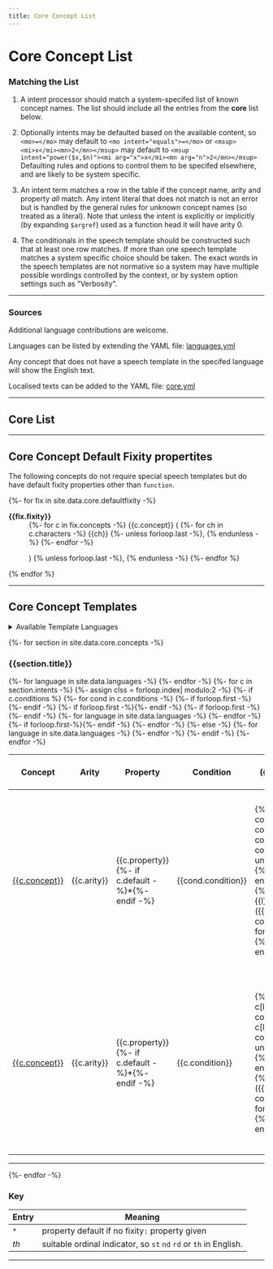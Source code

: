 ```yaml
---
title: Core Concept List
---
```

<style>
p.langs {margin:1em; padding:1em;background-color: #EEE}
tr:target >td:first-child {border-left:solid thick black}
span.cb {margin-right: 2em; white-space:nowrap}
.markdown-body table tr.row0, .markdown-body table th.row0 {background-color:#F6F8FA}
.markdown-body table tr.row1 {background-color:#FEFFFE}
</style>

<style id="langcss">
{% for language in site.data.languages offset:2-%}
  {%- unless forloop.first %},{% endunless%} *.{{language.language-code}}
{%- endfor -%}
 {display:none}
</style>

# Core Concept List


### Matching the List

1. A intent processor should match a system-specifed list of known concept names.
The list should include all the entries from the **core** list below.

2. Optionally intents may be defaulted based on the available content, so `<mo>=</mo>` may default to
`<mo intent="equals">=</mo>` or `<msup><mi>x</mi><mn>2</mn></msup>` may default to
`<msup intent="power($x,$n)"><mi arg="x">x</mi><mn arg="n">2</mn></msup>`
Defaulting rules and options to control them to be specifed elsewhere, and are likely to be system specific.

3. An intent term matches a row in the table if the concept name,
arity and property _all_ match.  Any intent literal that does not match is
not an error but is handled by the general rules for unknown concept
names (so treated as a literal). Note that unless the intent is
explicitly or implicitly (by expanding `$argref`) used as a function
head it will have arity 0.

4. The conditionals in the speech template should be constructed such that at least one row matches.
If more than one speech template matches a system specific choice should be taken.
The exact words in the speech templates are not normative so a system may have multiple possible wordings
controlled by the context, or by system option settings such as "Verbosity".

----


### Sources

Additional language contributions are welcome.

Languages can be listed by extending the YAML file:
[languages.yml](https://github.com/w3c/mathml-docs/blob/main/_data/languages.yml)

Any concept that does not have a speech template in the specifed language will show the English text.

Localised texts can be added to the YAML file:
[core.yml](https://github.com/w3c/mathml-docs/blob/main/_data/core.yml)

----


## Core List

----

## Core Concept Default Fixity propertites

The following concepts do not require special speech templates
but do have default fixity properties other than `function`.

<dl>

{%- for fix in site.data.core.defaultfixity -%}

<dt id="{{fix.fixity}}"><b>{{fix.fixity}}</b></dt>
<dd>
{%- for c in fix.concepts -%}
{{c.concept}} 
(
{%- for ch in c.characters -%}
{{ch}}
{%- unless forloop.last -%}, {% endunless -%}
{%- endfor -%}

)
{% unless forloop.last -%}, {% endunless -%}
{%- endfor %}
</dd>
{% endfor %}
</dl>

----

## Core Concept Templates

<details>
<summary>Available Template Languages</summary>
<p id="langchoice" class="langs">
<!-- Loop over languages in _data/languages.yml -->
{%- for language in site.data.languages -%}
{% assign lang = language.language-code %}
<span class="cb">
 <input
	onchange="updatelang(this)"
	type="checkbox"
	{% if lang == "en" or lang == "fr" %} checked {% endif %}
      id="cb-{{lang}}"
      name="language"
      value="{{lang}}" />
	  <label for="cb-{{lang}}">{{lang}}: {{language.label-regional}} 
            {%- if lang != "en" %} ({{language.label-english}}){% endif %}</label></span>
{% endfor %}
</p>
</details>

{%- for section in site.data.core.concepts -%}

### {{section.title}}

<table>
<thead>
<tr class="row0">
<th>Concept</th>
<th>Arity</th>
<th>Property</th>
<th>Condition</th>
{%- for language in site.data.languages -%}
<th class="{{language.language-code}}">Speech Template ({{language.language-code}})</th> 
{%- endfor -%}
<th>Comments</th>
</tr>
</thead>
<tbody>
{%- for c in section.intents -%}
{%- assign clss = forloop.index| modulo:2 -%}
{%- if c.conditions %}
{%- for cond in c.conditions -%}
<tr {% if forloop.first %}id="{{c.concept}}{{c.arity}}{{c.property}}"{% endif %} class="row{{ clss }}">
{%- if forloop.first -%}<td rowspan="{{c.conditions.size}}"><a href="#{{c.concept}}{{c.arity}}{{c.property}}">{{c.concept}}</a></td>{%- endif -%}
{%- if forloop.first -%}<td rowspan="{{c.conditions.size}}">{{c.arity}}</td>{%- endif -%}
{%- if forloop.first -%}<td rowspan="{{c.conditions.size}}">{{c.property}}{%- if c.default -%}*{%- endif -%}</td>{%- endif -%}
<td>{{cond.condition}}</td>
{%- for language in site.data.languages -%}
<td class="{{language.language-code}}">
{%- if cond[language.language-code] -%}
{%- for l in cond[language.language-code] -%}
{{l}} {%- unless forloop.last -%}<br>{% endunless -%}
{% endfor %}
{%- else -%}
{%- for l in cond.en -%}
{{l}} ({{language.language-code}}){%- unless forloop.last -%}<br>{% endunless -%}
{% endfor %} 
{% endif %}
</td>
{%- endfor -%}
{%- if forloop.first-%}<td rowspan="{{c.conditions.size}}">{%- for com in c.comment -%}
{{com | markdownify | replace: "<p>", "<span>" | replace: "</p>", "</span>" }}
{%- unless forloop.last -%}<br>{% endunless -%}
{% endfor %}</td>{%- endif -%}
</tr>
{%- endfor -%}
{%- else -%}
<tr id="{{c.concept}}{{c.arity}}{{c.property}}" class="row{{ clss }}">
<td><a href="#{{c.concept}}{{c.arity}}{{c.property}}">{{c.concept}}</a></td>
<td>{{c.arity}}</td>
<td>{{c.property}}{%- if c.default -%}*{%- endif -%}</td>
<td>{{c.condition}}</td>
{%- for language in site.data.languages -%}
<td class="{{language.language-code}}">
{%- if c[language.language-code] -%}
{%- for l in c[language.language-code] -%}
{{l}} {%- unless forloop.last -%}<br>{% endunless -%}
{% endfor %}
{%- else -%}
{%- for l in c.en -%}
{{l}} ({{language.language-code}}){%- unless forloop.last -%}<br>{% endunless -%}
{% endfor %} 
{% endif %}
</td>
{%- endfor -%}
<td>{%- for com in c.comment -%}
{{com | markdownify | replace: "<p>", "<span>" | replace: "</p>", "</span>" }}
{%- unless forloop.last -%}<br>{% endunless -%}
{% endfor %}</td>
</tr>
{%- endif -%}
{%- endfor -%}
</tbody>
</table>
<hr>
{%- endfor -%}

### Key

| Entry | Meaning |
| ---- | ---- |
| `*` | property default if no  fixity`:` property given |
| _th_  | suitable ordinal indicator, so `st`  `nd` `rd` or `th` in English. |

----


<script>
var LangCss = document.getElementById('langcss');
var langcb=document.getElementById('langchoice').getElementsByTagName('input');
function updatelang (e) {
  LangCss.textContent='';
  for (var i=0, iLen=langcb.length; i<iLen; i++) {
    opt = langcb[i];
    if (!(opt.checked)) {
      LangCss.textContent= LangCss.textContent + "*." + opt.value + " {display:none}";
    }
  }
}
</script>

